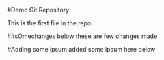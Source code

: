 #Demo Git Repository

This is the first file in the repo.

##sOmechanges below
these are few changes made

#Adding some ipsum
added some ipsum here below